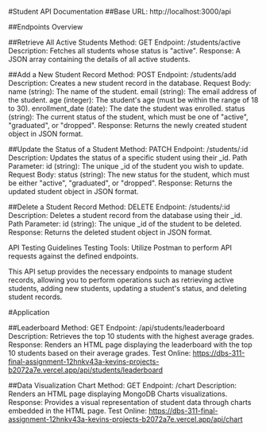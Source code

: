 
#Student API Documentation
##Base URL: http://localhost:3000/api

##Endpoints Overview

##Retrieve All Active Students
Method: GET
Endpoint: /students/active
Description: Fetches all students whose status is "active".
Response: A JSON array containing the details of all active students.

##Add a New Student Record
Method: POST
Endpoint: /students/add
Description: Creates a new student record in the database.
Request Body:
name (string): The name of the student.
email (string): The email address of the student.
age (integer): The student's age (must be within the range of 18 to 30).
enrollment_date (date): The date the student was enrolled.
status (string): The current status of the student, which must be one of "active", "graduated", or "dropped".
Response: Returns the newly created student object in JSON format.

##Update the Status of a Student
Method: PATCH
Endpoint: /students/:id
Description: Updates the status of a specific student using their _id.
Path Parameter:
id (string): The unique _id of the student you wish to update.
Request Body:
status (string): The new status for the student, which must be either "active", "graduated", or "dropped".
Response: Returns the updated student object in JSON format.

##Delete a Student Record
Method: DELETE
Endpoint: /students/:id
Description: Deletes a student record from the database using their _id.
Path Parameter:
id (string): The unique _id of the student to be deleted.
Response: Returns the deleted student object in JSON format.

API Testing Guidelines
Testing Tools: Utilize Postman to perform API requests against the defined endpoints.

This API setup provides the necessary endpoints to manage student records, allowing you to perform operations such as retrieving active students, adding new students, updating a student's status, and deleting student records.

#Application

##Leaderboard
Method: GET
Endpoint: /api/students/leaderboard
Description: Retrieves the top 10 students with the highest average grades.
Response: Renders an HTML page displaying the leaderboard with the top 10 students based on their average grades.
Test Online: https://dbs-311-final-assignment-12hnkv43a-kevins-projects-b2072a7e.vercel.app/api/students/leaderboard 

##Data Visualization Chart
Method: GET
Endpoint: /chart
Description: Renders an HTML page displaying MongoDB Charts visualizations.
Response: Provides a visual representation of student data through charts embedded in the HTML page.
Test Online: https://dbs-311-final-assignment-12hnkv43a-kevins-projects-b2072a7e.vercel.app/api/chart 